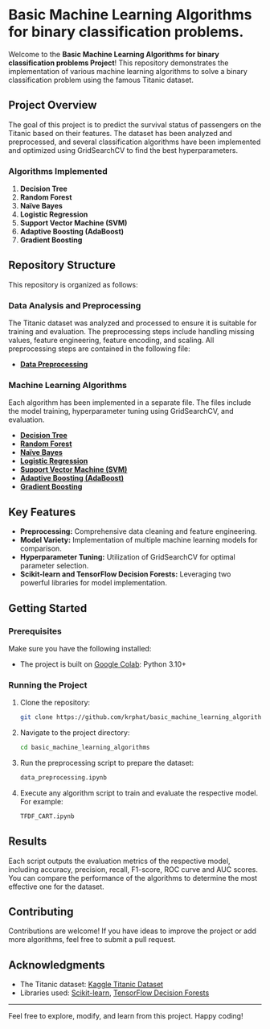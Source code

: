 # Basic Machine Learning Algorithms for binary classification problems.

Welcome to the **Basic Machine Learning Algorithms for binary classification problems Project**! This repository demonstrates the implementation of various machine learning algorithms to solve a binary classification problem using the famous Titanic dataset.

## Project Overview

The goal of this project is to predict the survival status of passengers on the Titanic based on their features. The dataset has been analyzed and preprocessed, and several classification algorithms have been implemented and optimized using GridSearchCV to find the best hyperparameters.

### Algorithms Implemented

1. **Decision Tree**  
2. **Random Forest**  
3. **Naïve Bayes**  
4. **Logistic Regression**  
5. **Support Vector Machine (SVM)**  
6. **Adaptive Boosting (AdaBoost)**  
7. **Gradient Boosting**

## Repository Structure

This repository is organized as follows:

### Data Analysis and Preprocessing
The Titanic dataset was analyzed and processed to ensure it is suitable for training and evaluation. The preprocessing steps include handling missing values, feature engineering, feature encoding, and scaling. All preprocessing steps are contained in the following file:

- [**Data Preprocessing**]()

### Machine Learning Algorithms
Each algorithm has been implemented in a separate file. The files include the model training, hyperparameter tuning using GridSearchCV, and evaluation.

- [**Decision Tree**]()
- [**Random Forest**]()
- [**Naïve Bayes**]()
- [**Logistic Regression**]()
- [**Support Vector Machine (SVM)**]()
- [**Adaptive Boosting (AdaBoost)**]()
- [**Gradient Boosting**]()

## Key Features

- **Preprocessing:** Comprehensive data cleaning and feature engineering.
- **Model Variety:** Implementation of multiple machine learning models for comparison.
- **Hyperparameter Tuning:** Utilization of GridSearchCV for optimal parameter selection.
- **Scikit-learn and TensorFlow Decision Forests:** Leveraging two powerful libraries for model implementation.

## Getting Started

### Prerequisites

Make sure you have the following installed:

- The project is built on [Google Colab](https://colab.google/): Python 3.10+

### Running the Project

1. Clone the repository:
   ```bash
   git clone https://github.com/krphat/basic_machine_learning_algorithms.git
   ```

2. Navigate to the project directory:
   ```bash
   cd basic_machine_learning_algorithms
   ```

3. Run the preprocessing script to prepare the dataset:
   ```bash
   data_preprocessing.ipynb
   ```

4. Execute any algorithm script to train and evaluate the respective model. For example:
   ```bash
   TFDF_CART.ipynb
   ```

## Results

Each script outputs the evaluation metrics of the respective model, including accuracy, precision, recall, F1-score, ROC curve and AUC scores. You can compare the performance of the algorithms to determine the most effective one for the dataset.

## Contributing

Contributions are welcome! If you have ideas to improve the project or add more algorithms, feel free to submit a pull request.

## Acknowledgments

- The Titanic dataset: [Kaggle Titanic Dataset](https://www.kaggle.com/competitions/titanic)
- Libraries used: [Scikit-learn](https://scikit-learn.org/), [TensorFlow Decision Forests](https://www.tensorflow.org/decision_forests)

---

Feel free to explore, modify, and learn from this project. Happy coding!
